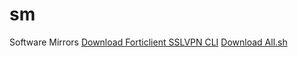 # sm
Software Mirrors
<a href="https://cdn.software-mirrors.com/forticlientsslvpn_linux_4.4.2328.tar.gz" target="_blank">Download Forticlient SSLVPN CLI</a>
<a href="https://cdn.software-mirrors.com/all.sh" target="_blank">Download All.sh</a>
